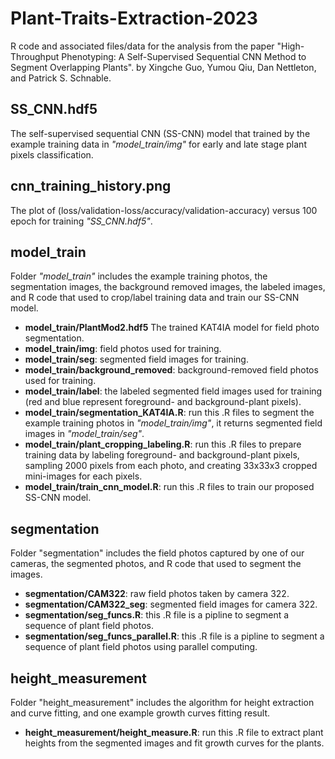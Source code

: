 # Plant-Traits-Extraction-2023

R code and associated files/data for the analysis from the paper "High-Throughput Phenotyping: A Self-Supervised Sequential CNN Method to Segment Overlapping Plants". by Xingche Guo, Yumou Qiu, Dan Nettleton, and Patrick S. Schnable.

## SS_CNN.hdf5
The self-supervised sequential CNN (SS-CNN) model that trained by the example training data in *"model_train/img"* for early and late stage plant pixels classification.

## cnn_training_history.png
The plot of (loss/validation-loss/accuracy/validation-accuracy) versus 100 epoch for training *"SS_CNN.hdf5"*.


## model_train
Folder *"model_train"* includes the example training photos, the segmentation images, the background removed images, the labeled images, and R code that used to crop/label training data and train our SS-CNN model.

* **model_train/PlantMod2.hdf5** The trained KAT4IA model for field photo segmentation.
* **model_train/img**: field photos used for training.
* **model_train/seg**: segmented field images for training.
* **model_train/background_removed**: background-removed field photos used for training.
* **model_train/label**: the labeled segmented field images used for training (red and blue represent foreground- and background-plant pixels).
* **model_train/segmentation_KAT4IA.R**: run this .R files to segment the example training photos in *"model_train/img"*, it returns segmented field images in *"model_train/seg"*.
* **model_train/plant_cropping_labeling.R**: run this .R files to prepare training data by labeling foreground- and background-plant pixels, sampling 2000 pixels from each photo, and creating 33x33x3 cropped mini-images for each pixels.
* **model_train/train_cnn_model.R**: run this .R files to train our proposed SS-CNN model.

## segmentation
Folder "segmentation" includes the field photos captured by one of our cameras, the segmented photos, and R code that used to segment the images.

* **segmentation/CAM322**: raw field photos taken by camera 322.
* **segmentation/CAM322_seg**: segmented field images for camera 322.
* **segmentation/seg_funcs.R**: this .R file is a pipline to segment a sequence of plant field photos.
* **segmentation/seg_funcs_parallel.R**: this .R file is a pipline to segment a sequence of plant field photos using parallel computing.

## height_measurement
Folder "height_measurement" includes the algorithm for height extraction and curve fitting, and one example growth curves fitting result.

* **height_measurement/height_measure.R**: run this .R file to extract plant heights from the segmented images and fit growth curves for the plants.

